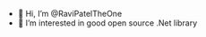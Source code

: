 - 👋 Hi, I’m @RaviPatelTheOne
- 👀 I’m interested in good open source .Net library

<!---
RaviPatelTheOne/RaviPatelTheOne is a ✨ special ✨ repository because its `README.md` (this file) appears on your GitHub profile.
You can click the Preview link to take a look at your changes.
--->
